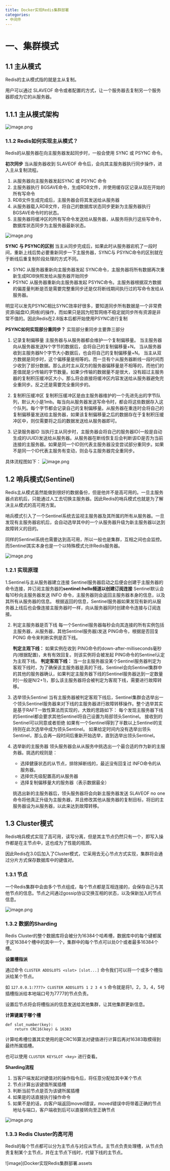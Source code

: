 ```yaml
---
title: Docker实现Redis集群部署
categories:
- 中间件
---
```

# 一、集群模式
## 1.1 主从模式
Redis的主从模式指的就是主从复制。

用户可以通过 SLAVEOF 命令或者配置的方式，让一个服务器去复制另一个服务器即成为它的从服务器。

## 1.1.1 主从模式架构
![image.png](Docker实现Redis集群部署.assets\62a1bc97d28c49f29dd67c85f8185f30.png)

### 1.1.2 Redis如何实现主从模式？
Redis的从服务器在向主服务器发起同步时，一般会使用 SYNC 或 PSYNC 命令。

**初次同步**
当从服务器收到 SLAVEOF 命令后，会向其主服务器执行同步操作，进入主从复制流程。

1. 从服务器向主服务器发起SYNC 或 PSYNC 命令
2. 主服务器执行 BGSAVE命令，生成RDB文件，并使用缓存区记录从现在开始的所有写命令
3. RDB文件生成完成后，主服务器会将其发送给从服务器
4. 从服务器载入RDB文件，将自己的数据库状态同步更新为主服务器执行 BGSAVE命令时的状态。
5. 主服务器将缓冲区的所有写命令发送给从服务器，从服务将执行这些写命令，数据库状态同步为主服务器最新状态。

![image.png](Docker实现Redis集群部署.assets\1a05b01287794a8bb85b28c5d42b7d6a.png)


**SYNC 与 PSYNC的区别**
当主从同步完成后，如果此时从服务器宕机了一段时间，重新上线后势必要重新同步一下主服务器，SYNC与 PSYNC命令的区别就在于断线后重复制阶段处理的方式不同。

- SYNC
从服务器重新向主服务器发起 SYNC命令，主服务器将所有数据再次重新生成RDB快照发给从服务器开始同步
- PSYNC
从服务器重新向主服务器发起 PSYNC命令。主服务器根据双方数据的偏差量判断是否是需要完整重同步还是仅将断线期间执行过的写命令发给从服务器。

明显可以发先PSYNC相比SYNC效率好很多，要知道同步所有数据是一个非常费资源(磁盘IO,网络)的操作，而如果只是因为短暂网络不稳定就同步所有资源是非常不值的。因此Redis在2.8版本后都开始使用PSYNC进行复制

**PSYNC如何实现部分重同步？**
实现部分重同步主要靠三部分

1. 记录复制偏移量
主服务器与从服务器都会维护一个复制偏移量。
当主服务器向从服务器发送N个字节的数据后，会将自己的复制偏移量+N。
当从服务器收到主服务器N个字节大小数据后，也会将自己的复制偏移量+N。
当主从双方数据是同步时，这个偏移量是相等的。而一旦有个从服务器断线一段时间而少收到了部分数据。那么此时主从双方的服务器偏移量是不相等的，而他们的差值就是少传输的字节数量。如果少传输的数据量不是很大，没有超过主服务器的复制积压缓冲区大小，那么将会直接将缓冲区内容发送给从服务器避免完全重同步。反之还是需要完全重同步的。

2. 复制积压缓冲区
复制积压缓冲区是由主服务器维护的一个先进先出的字节队列，默认大小是1mb。每当向从服务器发送写命令时，都会将这些数据存入这个队列。每个字节都会记录自己的复制偏移量。从服务器在重连时会将自己的复制偏移量发送给主服务器，如果该复制偏移量之后的数据存在于复制积压缓冲区中，则仅需要将之后的数据发送给从服务器即可。

3. 记录服务器ID
当执行主从同步时，主服务器会将自己的服务器ID(一般是自动生成的UUID)发送给从服务器。从服务器在断线恢复后会判断该ID是否为当前连接的主服务器。如果是同一个ID则代表主服务器没变尝试部分重同步。如果不是同一个ID代表主服务有变动，则会与主服务器完全重同步。

具体流程图如下：
![image.png](Docker实现Redis集群部署.assets\da004446877540d19fe4a9710b5f6edf.png)


## 1.2 哨兵模式(Sentinel)
Redis主从模式虽然能做到很好的数据备份，但是他并不是高可用的。一旦主服务器点宕机后，只能通过人工去切换主服务器。因此Redis的哨兵模式也就是为了解决主从模式的高可用方案。

哨兵模式引入了一个Sentinel系统去监视主服务器及其所属的所有从服务器。一旦发现有主服务器宕机后，会自动选举其中的一个从服务器升级为新主服务器以达到故障转义的目的。

同样的Sentinel系统也需要达到高可用，所以一般也是集群，互相之间也会监控。而Sentinel其实本身也是一个以特殊模式允许Redis服务器。

![image.png](Docker实现Redis集群部署.assets\8cb906f129384bbf97390540d77f3502.png)

### 1.2.1 实现原理
1.Sentinel与主从服务器建立连接
Sentinel服务器启动之后便会创建于主服务器的命令连接，并订阅主服务器的**sentinel:hello频道以创建订阅连接**
Sentinel默认会每10秒向主服务器发送 INFO 命令，主服务器则会返回主服务器本身的信息，以及其所有从服务器的信息。
根据返回的信息，Sentinel服务器如果发现有新的从服务器上线后也会像连接主服务器时一样，向从服务器同时创建命令连接与订阅连接。

2. 判定主服务器是否下线
每一个Sentinel服务器每秒会向其连接的所有实例包括主服务器，从服务器，其他Sentinel服务器)发送 PING命令，根据是否回复 PONG 命令来判断实例是否下线。

   **判定主观下线：**
如果实例在收到 PING命令的down-after-milliseconds毫秒内(根据配置)，未有有效回复。则该实例将会被发起 PING命令的Sentinel认定为主观下线。
   **判定客观下线：**
当一台主服务器没某个Sentinel服务器判定为客观下线时，为了确保该主服务器是真的下线，Sentinel会向Sentinel集群中的其他的服务器确认，如果判定主服务器下线的Sentinel服务器达到一定数量时(一般是N/2+1)，那么该主服务器将会被判定为客观下线，需要进行故障转移。

3. 选举领头Sentinel
当有主服务器被判定客观下线后，Sentinel集群会选举出一个领头Sentinel服务器来对下线的主服务器进行故障转移操作。整个选举其实是基于RAFT一致性算法而实现的，大致的思路如下：
每个发现主服务器下线的Sentinel都会要求其他Sentinel将自己设置为局部领头Sentinel。
接收到的Sentinel可以同意或者拒绝
如果有一个Sentinel得到了半数以上Sentinel的支持则在此次选举中成为领头Sentinel。
如果给定时间内没有选举出领头Sentinel，那么会再一段时间后重新开始选举，直到选举出领头Sentinel。

4. 选举新的主服务器
领头服务器会从从服务中挑选出一个最合适的作为新的主服务器。挑选的规则是：
   - 选择健康状态的从节点，排除掉断线的，最近没有回复过 INFO命令的从服务器。
   - 选择优先级配置高的从服务器
   - 选择复制偏移量大的服务器（表示数据最全）

   挑选出新的主服务器后，领头服务器将会向新主服务器发送 SLAVEOF no one命令将他真正升级为主服务器，并且修改其他从服务器的复制目标，将旧的主服务器设为从服务器，以此来达到故障转移。


## 1.3 Cluster模式
Redis哨兵模式实现了高可用，读写分离，但是其主节点仍然只有一个，即写入操作都是在主节点中，这也成为了性能的瓶颈。

因此Redis在3.0后加入了Cluster模式，它采用去无心节点方式实现，集群将会通过分片方式保存数据库中的键值对。

### 1.3.1 节点

一个Redis集群中会由多个节点组成，每个节点都是互相连接的，会保存自己与其他节点的信息。节点之间通过gossip协议交换互相的状态，以及保新加入的节点信息。

![image.png](Docker实现Redis集群部署.assets8f24bbdf230416faa683e6957a28279.png)

### 1.3.2 数据的Sharding

Redis Cluster的整个数据库将会被分为16384个哈希槽，数据库中的每个键都属于这16384个槽中的其中一个，集群中的每个节点可以处0个或者最多16384个槽。

**设置槽指派**

通过命令 `CLUSTER ADDSLOTS <slot> [slot...]` 命令我们可以将一个或多个槽指派给某个节点。

如 `127.0.0.1:7777> CLUSTER ADDSLOTS 1 2 3 4 5` 命令就是将1，2，3，4，5号插槽指派给本地端口号为7777的节点负责。

设置后节点将会将槽指派的信息发送给其他集群，让其他集群更新信息。

**计算键属于哪个槽**
```
def slot_number(key):
    return CRC16(key) & 16383
```

计算哈希槽位置其实使用的是CRC16算法对键值进行计算后再对16383取模得到最终所属插槽。

也可以使用 `CLUSTER KEYSLOT <key>` 进行查看。

**Sharding流程**
1. 当客户端发起对键值对的操作指令后，将任意分配给其中某个节点
2. 节点计算出该键值所属插槽
3. 判断当前节点是否为该键所属插槽
4. 如果是的话直接执行操作命令
5. 如果不是的话，向客户端返回moved错误，moved错误中将带着正确的节点地址与端口，客户端收到后可以直接转向至正确节点

![image.png](Docker实现Redis集群部署.assets\3e7b5e478d42469480a47b2d7b8013a0.png)


### 1.3.3 Redis Cluster的高可用

Redis的每个节点都可以分为主节点与对应从节点。主节点负责处理槽，从节点负责复制某个主节点，并在主节点下线时，代替下线的主节点。

![image](Docker实现Redis集群部署.assets